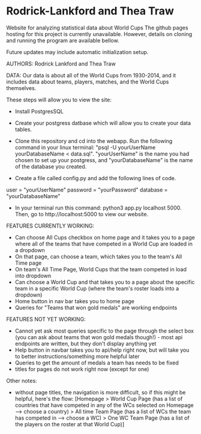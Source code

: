 # Rodrick-Lankford and Thea Traw 
Website for analyzing statistical data about World Cups
The github pages hosting for this project is currently unavailable. However, details on cloning and running the program are available bellow.

Future updates may include automatic initialization setup.


AUTHORS: Rodrick Lankford and Thea Traw

DATA: Our data is about all of the World Cups from 1930-2014, and it includes data about teams, players, matches, and the World Cups themselves. 

These steps will allow you to view the site:
- Install PostgresSQL

- Create your postgress datbase which will allow you to create your data tables.

- Clone this repository and cd into the webapp. Run the following command in your linux terminal: "psql -U yourUserName yourDatabaseName < data.sql". "yourUserName" is the name you had chosen to set up your postgress, and "yourDatabaseName" is the name of the database you created.

- Create a file called config.py and add the following lines of code.

user = "yourUserName" 
password = "yourPassword" 
database = "yourDatabaseName"

- In your terminal run this command: python3 app.py localhost 5000. Then, go to http://localhost:5000 to view our website.

FEATURES CURRENTLY WORKING:
- Can choose All Cups checkbox on home page and it takes you to a page where all of the teams that have competed in a World Cup are loaded in a dropdown
- On that page, can choose a team, which takes you to the team's All Time page
- On team's All Time Page, World Cups that the team competed in load into dropdown
- Can choose a World Cup and that takes you to a page about the specific team in a specific World Cup (where the team's roster loads into a dropdown)
- Home button in nav bar takes you to home page
- Queries for "Teams that won gold medals" are working endpoints

FEATURES NOT YET WORKING:
- Cannot yet ask most queries specific to the page through the select box (you can ask about teams that won gold medals though!) - most api endpoints are written, but they don't display anything yet 
- Help button in navbar takes you to api/help right now, but will take you to better instructions/something more helpful later
- Queries to get the amount of medals a team has needs to be fixed
- titles for pages do not work right now (except for one)

Other notes:
- without page titles, the navigation is more difficult, so if this might be helpful, here's the flow:
[Homepage > World Cup Page (has a list of countries that have competed in any of the WCs selected on Homepage --> choose a country) > All time Team Page (has a list of WCs the team has competed in --> choose a WC) > One WC Team Page (has a list of the players on the roster at that World Cup)]
